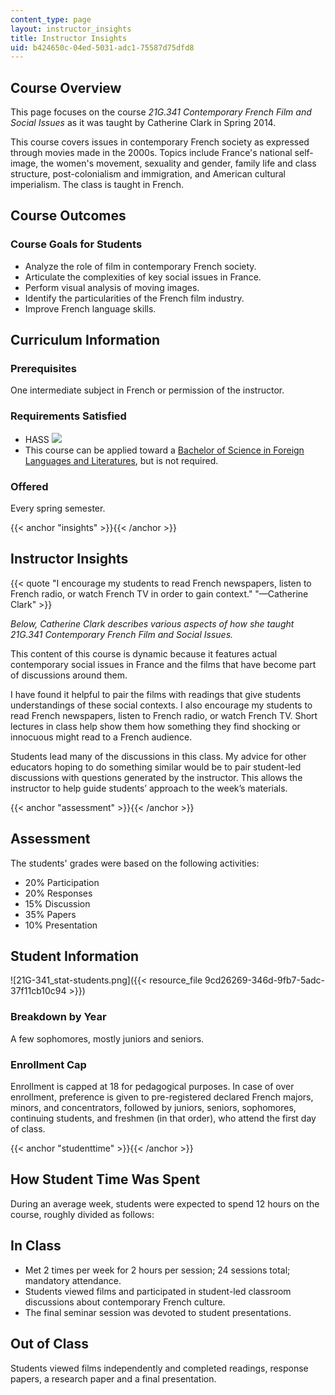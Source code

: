 ```yaml
---
content_type: page
layout: instructor_insights
title: Instructor Insights
uid: b424650c-04ed-5031-adc1-75587d75dfd8
---
```


Course Overview
---------------

This page focuses on the course _21G.341 Contemporary French Film and Social Issues_ as it was taught by Catherine Clark in Spring 2014.

This course covers issues in contemporary French society as expressed through movies made in the 2000s. Topics include France's national self-image, the women's movement, sexuality and gender, family life and class structure, post-colonialism and immigration, and American cultural imperialism. The class is taught in French.

Course Outcomes
---------------

### Course Goals for Students

*   Analyze the role of film in contemporary French society.
*   Articulate the complexities of key social issues in France.
*   Perform visual analysis of moving images.
*   Identify the particularities of the French film industry.
*   Improve French language skills.

Curriculum Information
----------------------

### Prerequisites

One intermediate subject in French or permission of the instructor.

### Requirements Satisfied

*   HASS ![](/images/educator/icon-question-hass.png)
*   This course can be applied toward a [Bachelor of Science in Foreign Languages and Literatures](http://catalog.mit.edu/degree-charts/global-studies-languages-course-21g/), but is not required.

### Offered

Every spring semester.

{{< anchor "insights" >}}{{< /anchor >}}

Instructor Insights
-------------------

{{< quote "I encourage my students to read French newspapers, listen to French radio, or watch French TV in order to gain context." "—Catherine Clark" >}}

_Below, Catherine Clark describes various aspects of how she taught _21G.341 Contemporary French Film and Social Issues_._

This content of this course is dynamic because it features actual contemporary social issues in France and the films that have become part of discussions around them.

I have found it helpful to pair the films with readings that give students understandings of these social contexts. I also encourage my students to read French newspapers, listen to French radio, or watch French TV. Short lectures in class help show them how something they find shocking or innocuous might read to a French audience.

Students lead many of the discussions in this class. My advice for other educators hoping to do something similar would be to pair student-led discussions with questions generated by the instructor. This allows the instructor to help guide students’ approach to the week’s materials.

{{< anchor "assessment" >}}{{< /anchor >}}

Assessment
----------

The students' grades were based on the following activities:

- 20% Participation
- 20% Responses
- 15% Discussion
- 35% Papers
- 10% Presentation

Student Information
-------------------

![21G-341_stat-students.png]({{< resource_file 9cd26269-346d-9fb7-5adc-37f11cb10c94 >}})

### Breakdown by Year

A few sophomores, mostly juniors and seniors.

### Enrollment Cap

Enrollment is capped at 18 for pedagogical purposes. In case of over enrollment, preference is given to pre-registered declared French majors, minors, and concentrators, followed by juniors, seniors, sophomores, continuing students, and freshmen (in that order), who attend the first day of class.

{{< anchor "studenttime" >}}{{< /anchor >}}

How Student Time Was Spent
--------------------------

During an average week, students were expected to spend 12 hours on the course, roughly divided as follows:

In Class
--------

*   Met 2 times per week for 2 hours per session; 24 sessions total; mandatory attendance.
*   Students viewed films and participated in student-led classroom discussions about contemporary French culture.
*   The final seminar session was devoted to student presentations.

Out of Class
------------

Students viewed films independently and completed readings, response papers, a research paper and a final presentation.
